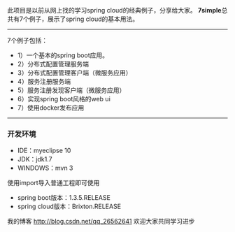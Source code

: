 此项目是以前从网上找的学习spring cloud的经典例子，分享给大家。
**7simple**总共有7个例子，展示了spring cloud的基本用法。

-------------------
7个例子包括：
* 1）一个基本的spring boot应用。
* 2）分布式配置管理服务端
* 3）分布式配置管理客户端（微服务应用）
* 4）服务注册服务端
* 5）服务注册发现客户端（微服务应用）
* 6）实现spring boot风格的web ui
* 7）使用docker发布应用

-------------------
### 开发环境
* IDE：myeclipse 10
* JDK：jdk1.7
* WINDOWS：mvn 3

使用import导入普通工程即可使用

* spring boot版本：1.3.5.RELEASE
* spring cloud版本：Brixton.RELEASE

我的博客 http://blog.csdn.net/qq_26562641 欢迎大家共同学习进步


